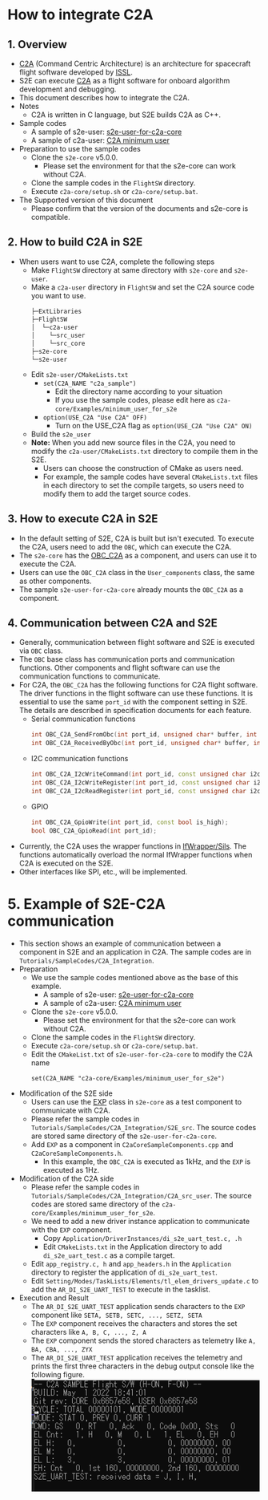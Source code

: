 # How to integrate C2A

## 1.  Overview
- [C2A](https://github.com/ut-issl/c2a-core) (Command Centric Architecture) is an architecture for spacecraft flight software developed by [ISSL](https://www.space.t.u-tokyo.ac.jp/nlab/index.html).
- S2E can execute [C2A](https://github.com/ut-issl/c2a-core) as a flight software for onboard algorithm development and debugging.
- This document describes how to integrate the C2A.
- Notes
  - C2A is written in C language, but S2E builds C2A as C++.
- Sample codes
  - A sample of s2e-user: [s2e-user-for-c2a-core](https://github.com/ut-issl/s2e-user-for-c2a-core)
  - A sample of c2a-user: [C2A minimum user](https://github.com/ut-issl/c2a-core/tree/develop/Examples/minimum_user_for_s2e)
- Preparation to use the sample codes
  - Clone the `s2e-core` v5.0.0.
    - Please set the environment for that the s2e-core can work without C2A.
  - Clone the sample codes in the `FlightSW` directory.
  - Execute `c2a-core/setup.sh` or `c2a-core/setup.bat`.
- The Supported version of this document
  - Please confirm that the version of the documents and s2e-core is compatible.

## 2. How to build C2A in S2E
- When users want to use C2A, complete the following steps
  - Make `FlightSW` directory at same directory with `s2e-core` and `s2e-user`.
  - Make a `c2a-user` directory in `FlightSW` and set the C2A source code you want to use.
    ```
    ├─ExtLibraries
    ├─FlightSW
    │  └─c2a-user
    │    └─src_user
    │    └─src_core
    ├─s2e-core
    └─s2e-user
    ```
  - Edit `s2e-user/CMakeLists.txt`
    - `set(C2A_NAME "c2a_sample")`
      - Edit the directory name according to your situation
      - If you use the sample codes, please edit here as `c2a-core/Examples/minimum_user_for_s2e`
    - `option(USE_C2A "Use C2A" OFF)`
      - Turn on the USE_C2A flag as `option(USE_C2A "Use C2A" ON)`
  - Build the `s2e_user`
  - **Note:** When you add new source files in the C2A, you need to modify the `c2a-user/CMakeLists.txt` directory to compile them in the S2E.
    - Users can choose the construction of CMake as users need.
    - For example, the sample codes have several `CMakeLists.txt` files in each directory to set the compile targets, so users need to modify them to add the target source codes.


## 3. How to execute C2A in S2E
- In the default setting of S2E, C2A is built but isn't executed. To execute the C2A, users need to add the `OBC`, which can execute the C2A.
- The `s2e-core` has the [OBC_C2A](https://github.com/ut-issl/s2e-core/blob/develop/src/Component/CDH/OBC_C2A.cpp) as a component, and users can use it to execute the C2A.
- Users can use the `OBC_C2A` class in the `User_components` class, the same as other components.
- The sample `s2e-user-for-c2a-core` already mounts the `OBC_C2A` as a component.


## 4. Communication between C2A and S2E
- Generally, communication between flight software and S2E is executed via `OBC` class.
- The `OBC` base class has communication ports and communication functions. Other components and flight software can use the communication functions to communicate.
- For C2A, the `OBC_C2A` has the following functions for C2A flight software. The driver functions in the flight software can use these functions. It is essential to use the same `port_id` with the component setting in S2E. The details are described in specification documents for each feature. 
  - Serial communication functions
    ```cpp
    int OBC_C2A_SendFromObc(int port_id, unsigned char* buffer, int offset, int count);
    int OBC_C2A_ReceivedByObc(int port_id, unsigned char* buffer, int offset, int count);
    ```
  - I2C communication functions
    ```cpp
    int OBC_C2A_I2cWriteCommand(int port_id, const unsigned char i2c_addr, const unsigned char* data, const unsigned char len);
    int OBC_C2A_I2cWriteRegister(int port_id, const unsigned char i2c_addr, const unsigned char* data, const unsigned char len);
    int OBC_C2A_I2cReadRegister(int port_id, const unsigned char i2c_addr, unsigned char* data, const unsigned char len);
    ```
  - GPIO
    ```cpp
    int OBC_C2A_GpioWrite(int port_id, const bool is_high);
    bool OBC_C2A_GpioRead(int port_id);
    ```
- Currently, the C2A uses the wrapper functions in [IfWrapper/Sils](https://github.com/ut-issl/c2a-core/tree/develop/Examples/minimum_user_for_s2e/src/src_user/IfWrapper/Sils). The functions automatically overload the normal IfWrapper functions when C2A is executed on the S2E.
- Other interfaces like SPI, etc., will be implemented.


# 5. Example of S2E-C2A communication
- This section shows an example of communication between a component in S2E and an application in C2A. The sample codes are in `Tutorials/SampleCodes/C2A_Integration`.
- Preparation
  - We use the sample codes mentioned above as the base of this example.
    - A sample of s2e-user: [s2e-user-for-c2a-core](https://github.com/ut-issl/s2e-user-for-c2a-core)
    - A sample of c2a-user: [C2A minimum user](https://github.com/ut-issl/c2a-core/tree/develop/Examples/minimum_user_for_s2e)
  - Clone the `s2e-core` v5.0.0.
    - Please set the environment for that the s2e-core can work without C2A.
  - Clone the sample codes in the `FlightSW` directory.
  - Execute `c2a-core/setup.sh` or `c2a-core/setup.bat`.
  - Edit the `CMakeList.txt` of `s2e-user-for-c2a-core` to modify the C2A name
    ```
    set(C2A_NAME "c2a-core/Examples/minimum_user_for_s2e")
    ```
- Modification of the S2E side
  - Users can use the [EXP](https://github.com/ut-issl/s2e-core/blob/develop/src/Component/Abstract/EXP.h) class in `s2e-core` as a test component to communicate with C2A.
  - Please refer the sample codes in `Tutorials/SampleCodes/C2A_Integration/S2E_src`. The source codes are stored same directory of the `s2e-user-for-c2a-core`.
  - Add `EXP` as a component in `C2aCoreSampleComponents.cpp` and `C2aCoreSampleComponents.h`.
    - In this example, the `OBC_C2A` is executed as 1kHz, and the `EXP` is executed as 1Hz.
 - Modification of the C2A side
   - Please refer the sample codes in `Tutorials/SampleCodes/C2A_Integration/C2A_src_user`. The source codes are stored same directory of the `c2a-core/Examples/minimum_user_for_s2e`.
   - We need to add a new driver instance application to communicate with the `EXP` component.
     - Copy `Application/DriverInstances/di_s2e_uart_test.c, .h`
     - Edit `CMakeLists.txt` in the Application directory to add `di_s2e_uart_test.c` as a compile target.
   - Edit `app_registry.c, h` and `app_headers.h` in the `Application` directory to register the application of `di_s2e_uart_test`.
   - Edit `Setting/Modes/TaskLists/Elements/tl_elem_drivers_update.c` to add the `AR_DI_S2E_UART_TEST` to execute in the tasklist.
- Execution and Result
  - The `AR_DI_S2E_UART_TEST` application sends characters to the `EXP` component like `SETA, SETB, SETC, ..., SETZ, SETA`
  - The `EXP` component receives the characters and stores the set characters like `A, B, C, ..., Z, A`
  - The `EXP` component sends the stored characters as telemetry like `A, BA, CBA, ..., ZYX`
  - The `AR_DI_S2E_UART_TEST` application receives the telemetry and prints the first three characters in the debug output console like the following figure.
    ![](./figs/C2aCommunicationConfirmation.png)

